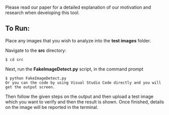 
Please read our paper for a detailed explanation of our motivation and research when developing this tool.

## To Run:
Place any images that you wish to analyze into the **test images** folder.

Navigate to the **src** directory:
```
$ cd src
```

Next, run the **FakeImageDetect.py** script, in the command prompt
```
$ python FakeImageDetect.py
Or you can the code by using Visual Studio Code directly and you will get the output screen.
```
Then follow the given steps on the output and then upload a test image which you want to verify and then the result is shown.
Once finished, details on the image will be reported in the terminal.